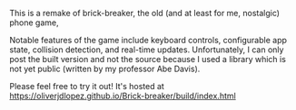 This is a remake of brick-breaker, the old (and at least for me, nostalgic) phone game,

Notable features of the game include keyboard controls, configurable app state, collision detection, and real-time updates. Unfortunately, I can only post the built version and not the source because I used a library which is not yet public (written by my professor Abe Davis).

Please feel free to try it out! It's hosted at https://oliverjdlopez.github.io/Brick-breaker/build/index.html
